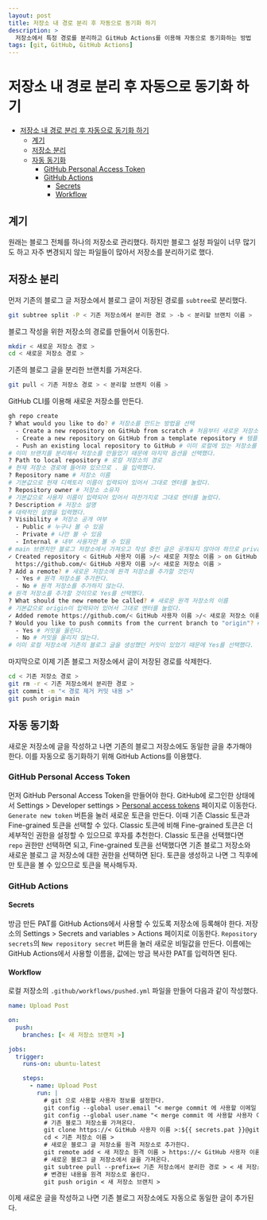 ```yaml
---
layout: post
title: 저장소 내 경로 분리 후 자동으로 동기화 하기
description: >
  저장소에서 특정 경로를 분리하고 GitHub Actions를 이용해 자동으로 동기화하는 방법
tags: [git, GitHub, GitHub Actions]
---
```


# 저장소 내 경로 분리 후 자동으로 동기화 하기

- [저장소 내 경로 분리 후 자동으로 동기화 하기](#저장소-내-경로-분리-후-자동으로-동기화-하기)
  - [계기](#계기)
  - [저장소 분리](#저장소-분리)
  - [자동 동기화](#자동-동기화)
    - [GitHub Personal Access Token](#github-personal-access-token)
    - [GitHub Actions](#github-actions)
      - [Secrets](#secrets)
      - [Workflow](#workflow)

## 계기

원래는 블로그 전체를 하나의 저장소로 관리했다. 하지만 블로그 설정 파일이 너무 많기도 하고 자주 변경되지 않는 파일들이 많아서 저장소를 분리하기로 했다.

## 저장소 분리

먼저 기존의 블로그 글 저장소에서 블로그 글이 저장된 경로를 `subtree`로 분리했다.

```bash
git subtree split -P < 기존 저장소에서 분리한 경로 > -b < 분리할 브랜치 이름 >
```

블로그 작성을 위한 저장소의 경로를 만들어서 이동한다.

```bash
mkdir < 새로운 저장소 경로 >
cd < 새로운 저장소 경로 >
```

기존의 블로그 글을 분리한 브랜치를 가져온다.

```bash
git pull < 기존 저장소 경로 > < 분리할 브랜치 이름 >
```

GitHub CLI를 이용해 새로운 저장소를 만든다.

```bash
gh repo create
? What would you like to do? # 저장소를 만드는 방법을 선택
  - Create a new repository on GitHub from scratch # 처음부터 새로운 저장소 만들기
  - Create a new repository on GitHub from a template repository # 템플릿 저장소를 이용해 새로운 저장소를 만들기
  - Push an existing local repository to GitHub # 이미 로컬에 있는 저장소를 GitHub에 올리기
# 이미 브랜치를 분리해서 저장소를 만들었기 때문에 마지막 옵션을 선택했다.
? Path to local repository # 로컬 저장소의 경로
# 현재 저장소 경로에 들어와 있으므로 . 을 입력했다.
? Repository name # 저장소 이름
# 기본값으로 현재 디렉토리 이름이 입력되어 있어서 그대로 엔터를 눌렀다.
? Repository owner # 저장소 소유자
# 기본값으로 사용자 이름이 입력되어 있어서 마찬가지로 그대로 엔터를 눌렀다.
? Description # 저장소 설명
# 대략적인 설명을 입력했다.
? Visibility # 저장소 공개 여부
  - Public # 누구나 볼 수 있음
  - Private # 나만 볼 수 있음
  - Internal # 내부 사용자만 볼 수 있음
# main 브랜치만 블로그 저장소에서 가져오고 작성 중인 글은 공개되지 않아야 하므로 private로 설정했다.
✓ Created repository < GitHub 사용자 이름 >/< 새로운 저장소 이름 > on GitHub
  https://github.com/< GitHub 사용자 이름 >/< 새로운 저장소 이름 >
? Add a remote? # 새로운 저장소에 원격 저장소를 추가할 것인지
  - Yes # 원격 저장소를 추가한다.
  - No # 원격 저장소를 추가하지 않는다.
# 원격 저장소를 추가할 것이므로 Yes를 선택했다.
? What should the new remote be called? # 새로운 원격 저장소의 이름
# 기본값으로 origin이 입력되어 있어서 그대로 엔터를 눌렀다.
✓ Added remote https://github.com/< GitHub 사용자 이름 >/< 새로운 저장소 이름 >.git
? Would you like to push commits from the current branch to "origin"? # 현재 브랜치의 커밋을 새로운 원격 저장소로 올릴 것인지
  - Yes # 커밋을 올린다.
  - No # 커밋을 올리지 않는다.
# 이미 로컬 저장소에 기존의 블로그 글을 생성했던 커밋이 있었기 때문에 Yes를 선택했다.
```

마지막으로 이제 기존 블로그 저장소에서 글이 저장된 경로를 삭제한다.

```bash
cd < 기존 저장소 경로 >
git rm -r < 기존 저장소에서 분리한 경로 >
git commit -m "< 경로 제거 커밋 내용 >"
git push origin main
```

## 자동 동기화

새로운 저장소에 글을 작성하고 나면 기존의 블로그 저장소에도 동일한 글을 추가해야 한다. 이를 자동으로 동기화하기 위해 GitHub Actions를 이용했다.

### GitHub Personal Access Token

먼저 GitHub Personal Access Token을 만들어야 한다. GitHub에 로그인한 상태에서 Settings > Developer settings > [Personal access tokens](https://github.com/settings/tokens?type=beta) 페이지로 이동한다. `Generate new token` 버튼을 눌러 새로운 토큰을 만든다. 이때 기존 Classic 토큰과 Fine-grained 토큰을 선택할 수 있다. Classic 토큰에 비해 Fine-grained 토큰은 더 세부적인 권한을 설정할 수 있으므로 후자를 추천한다. Classic 토큰을 선택했다면 `repo` 권한만 선택하면 되고, Fine-grained 토큰을 선택했다면 기존 블로그 저장소와 새로운 블로그 글 저장소에 대한 권한을 선택하면 된다. 토큰을 생성하고 나면 그 직후에만 토큰을 볼 수 있으므로 토큰을 복사해두자.

### GitHub Actions

#### Secrets

방금 만든 PAT를 GitHub Actions에서 사용할 수 있도록 저장소에 등록해야 한다. 저장소의 Settings > Secrets and variables > Actions 페이지로 이동한다. `Repository secrets`의 `New repository secret` 버튼을 눌러 새로운 비밀값을 만든다. 이름에는 GitHub Actions에서 사용할 이름을, 값에는 방금 복사한 PAT를 입력하면 된다.

#### Workflow

로컬 저장소의 `.github/workflows/pushed.yml` 파일을 만들어 다음과 같이 작성했다.

```yaml
name: Upload Post

on:
  push:
    branches: [< 새 저장소 브랜치 >]

jobs:
  trigger:
    runs-on: ubuntu-latest

    steps:
      - name: Upload Post
        run: |
          # git 으로 사용할 사용자 정보를 설정한다.
          git config --global user.email "< merge commit 에 사용할 이메일 >"
          git config --global user.name "< merge commit 에 사용할 사용자 이름 >"
          # 기존 블로그 저장소를 가져온다.
          git clone https://< GitHub 사용자 이름 >:${{ secrets.pat }}@github.com/< GitHub 사용자 이름 >/< 기존 저장소 이름 >.git
          cd < 기존 저장소 이름 >
          # 새로운 블로그 글 저장소를 원격 저장소로 추가한다.
          git remote add < 새 저장소 원격 이름 > https://< GitHub 사용자 이름 >:${{ secrets.pat }}@github.com/< GitHub 사용자 이름 >/< 새로운 저장소 이름 >.git
          # 새로운 블로그 글 저장소에서 글을 가져온다.
          git subtree pull --prefix=< 기존 저장소에서 분리한 경로 > < 새 저장소 원격 이름 > < 새 저장소 브랜치 > -m "< merge commit 내용>"
          # 변경된 내용을 원격 저장소로 올린다.
          git push origin < 새 저장소 브랜치 >
```

이제 새로운 글을 작성하고 나면 기존 블로그 저장소에도 자동으로 동일한 글이 추가된다.
